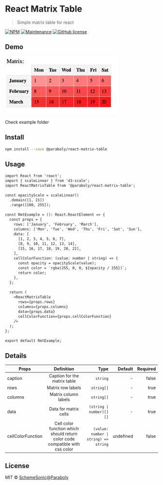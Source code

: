 # React Matrix Table

> Simple matrix table for react

[![NPM](https://img.shields.io/npm/v/@paraboly/react-matrix-table.svg)](https://www.npmjs.com/package/@paraboly/react-matrix-table)
[![Maintenance](https://img.shields.io/badge/Maintained%3F-yes-green.svg)](https://GitHub.com/paraboly/react-apexcharts-dynamic-config/graphs/commit-activity)
[![GitHub license](https://img.shields.io/github/license/Naereen/StrapDown.js.svg)](https://github.com/Naereen/StrapDown.js/blob/master/LICENSE)

## Demo
![alt text](https://raw.githubusercontent.com/Paraboly/react-matrix-table/main/example/example.png)

Check example folder

## Install

```bash
npm install --save @paraboly/react-matrix-table
```

## Usage

```tsx
import React from 'react';
import { scaleLinear } from 'd3-scale';
import ReactMatrixTable from '@paraboly/react-matrix-table';

const opacityScale = scaleLinear()
  .domain([1, 21])
  .range([100, 255]);

const RmtExample = (): React.ReactElement => {
  const props = {
    rows: ['January', 'February', 'March'],
    columns: ['Mon', 'Tue', 'Wed', 'Thu', 'Fri', 'Sat', 'Sun'],
    data: [
      [1, 2, 3, 4, 5, 6, 7],
      [8, 9, 10, 11, 12, 13, 14],
      [15, 16, 17, 18, 19, 20, 21],
    ],
    cellColorFunction: (value: number | string) => {
      const opacity = opacityScale(value);
      const color = `rgba(255, 0, 0, ${opacity / 255})`;
      return color;
    },
  };

  return (
    <ReactMatrixTable
      rows={props.rows}
      columns={props.columns}
      data={props.data}
      cellColorFunction={props.cellColorFunction}
    />
  );
};

export default RmtExample;
```

## Details

| Props             |                                  Definition                                  |                                  Type |   Default | Required |
| ----------------- | :--------------------------------------------------------------------------: | ------------------------------------: | --------: | -------: |
| caption           |                         Caption for the matrix table                         |                              `string` |         - |    false |
| rows              |                              Matrix row labels                               |                            `string[]` |         - |     true |
| columns           |                             Matrix column labels                             |                            `string[]` |         - |     true |
| data              |                            Data for matrix cells                             |              `(string \| number)[][]` |         - |     true |
| cellColorFunction | Cell color function which should return color code compatible with css color | `(value: number \| string) => string` | undefined |    false |

## License

MIT © [SchemeSonic](https://github.com/SchemeSonic)@[Paraboly](https://www.paraboly.com)
